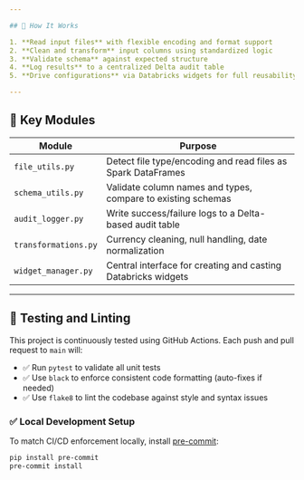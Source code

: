 ```yaml
---

## 🚀 How It Works

1. **Read input files** with flexible encoding and format support  
2. **Clean and transform** input columns using standardized logic  
3. **Validate schema** against expected structure  
4. **Log results** to a centralized Delta audit table  
5. **Drive configurations** via Databricks widgets for full reusability  

---
```


## 🔧 Key Modules

| Module              | Purpose |
|---------------------|---------|
| `file_utils.py`     | Detect file type/encoding and read files as Spark DataFrames |
| `schema_utils.py`   | Validate column names and types, compare to existing schemas |
| `audit_logger.py`   | Write success/failure logs to a Delta-based audit table |
| `transformations.py`| Currency cleaning, null handling, date normalization |
| `widget_manager.py` | Central interface for creating and casting Databricks widgets |

---

## 🧪 Testing and Linting

This project is continuously tested using GitHub Actions. Each push and pull request to `main` will:

- ✅ Run `pytest` to validate all unit tests  
- ✅ Use `black` to enforce consistent code formatting (auto-fixes if needed)  
- ✅ Use `flake8` to lint the codebase against style and syntax issues  

### ✅ Local Development Setup

To match CI/CD enforcement locally, install [pre-commit](https://pre-commit.com/):

```bash
pip install pre-commit
pre-commit install

